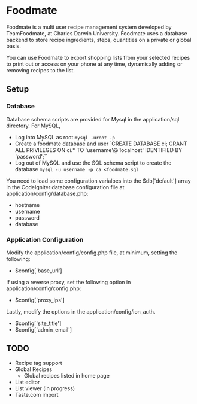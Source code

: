 # Foodmate

Foodmate is a multi user recipe management system developed by TeamFoodmate, at Charles Darwin University. Foodmate uses a database backend to store recipe ingredients, steps, quantities on a private or global basis.

You can use Foodmate to export shopping lists from your selected recipes to print out or access on your phone at any time, dynamically adding or removing recipes to the list.

## Setup

### Database

Database schema scripts are provided for Mysql in the application/sql directory. For MySQL,
- Log into MySQL as root
  `mysql -uroot -p`
- Create a foodmate database and user
  `CREATE DATABASE ci;
  GRANT ALL PRIVILEGES ON ci.* TO 'username'@'localhost' IDENTIFIED BY 'password';``
- Log out of MySQL and use the SQL schema script to create the database
  `mysql -u username -p ca <foodmate.sql`

You need to load some configuration varialbes into the $db['default'] array in the CodeIgniter database configuration file at application/config/database.php:
- hostname
- username
- password
- database

### Application Configuration

Modify the application/config/config.php file, at minimum, setting the following:
- $config['base_url']

If using a reverse proxy, set the following option in application/config/config.php:
- $config['proxy_ips']

Lastly, modify the options in the application/config/ion_auth.
- $config['site_title']  
- $config['admin_email']

## TODO

- Recipe tag support
- Global Recipes  
  - Global recipes listed in home page  
- List editor
- List viewer (in progress)
- Taste.com import
